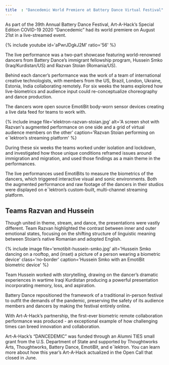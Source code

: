 ```yaml
---
title  : "Dancedemic World Premiere at Battery Dance Virtual Festival"
---
```

As part of the 39th Annual Battery Dance Festival, Art-A-Hack’s Special Edition COVID-19 2020 “Dancedemic” had its world premiere on August 21st in a live-streamed event.

{% include youtube id='aPwrJDgkJ2M'
   ratio='56' %}

The live performance was a two-part showcase featuring world-renowned dancers from Battery Dance’s immigrant fellowship program, Hussein Smko (Iraq/Kurdistan/US) and Razvan Stoian (Romania/US).

<!--excerpt-ends-->

Behind each dancer’s performance was the work of a team of international creative technologists, with members from the US, Brazil, London, Ukraine, Estonia, India collaborating remotely. For six weeks the teams explored how live-biometrics and audience input could re-conceptualize choreography and dance production.

The dancers wore open source EmotiBit body-worn sensor devices creating a live data feed for teams to work with.

{% include image file='elektron-razvan-stoian.jpg'
   alt='A screen shot with Razvan\'s augmented performance on one side and a grid of virtual audience members on the other'
   caption='Razvan Stoian performing on eˉlektron’s streaming platform' %}

During these six weeks the teams worked under isolation and lockdown, and investigated how those unique conditions reframed issues around immigration and migration, and used those findings as a main theme in the performances.

The live performances used EmotiBits to measure the biometrics of the dancers, which triggered interactive visual and sonic environments. Both the augmented performance and raw footage of the dancers in their studios were displayed on eˉlektron’s custom-built, multi-channel streaming platform.

## Teams Razvan and Hussein
Though united in theme, stream, and dance, the presentations were vastly different. Team Razvan highlighted the contrast between inner and outer emotional states, focusing on the shifting structure of linguistic meaning between Stoian’s native Romanian and adopted English.

{% include image file='emotibit-hussein-smko.jpg'
   alt='Hussein Smko dancing on a rooftop, and (inset) a picture of a person wearing a biometric device'
   class='no-border'
   caption='Hussein Smko with an EmotiBit biometric device' %}

Team Hussein worked with storytelling, drawing on the dancer’s dramatic experiences in wartime Iraqi Kurdistan producing a powerful presentation incorporating memory, loss, and aspiration.

Battery Dance repositioned the framework of a traditional in-person festival to outfit the demands of the pandemic, preserving the safety of its audience members and dancers by making the festival entirely online.

With Art-A-Hack’s partnership, the first-ever biometric remote collaboration performance was produced - an exceptional example of how challenging times can breed innovation and collaboration.

Art-A-Hack’s “DANCEDEMIC” was funded through an Alumni TIES small grant from the U.S. Department of State and supported by Thoughtworks Arts, Thoughtworks, Battery Dance, EmotiBit, and eˉlektron. You can learn more about how this year’s Art-A-Hack actualized in the Open Call that closed in June.